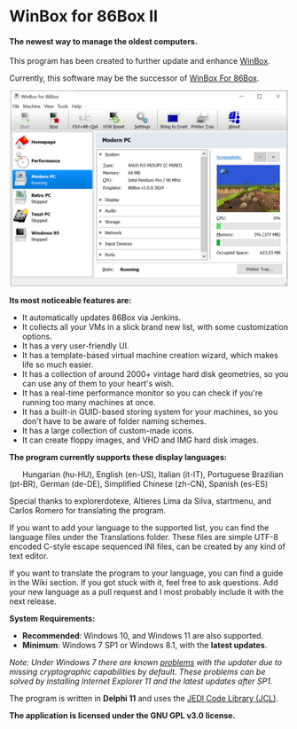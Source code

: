 # WinBox for 86Box II
#### The newest way to manage the oldest computers.

This program has been created to further update and enhance [WinBox](https://github.com/86Box/WinBox-For-86Box). 

Currently, this software may be the successor of [WinBox For 86Box](https://github.com/86Box/WinBox-For-86Box).

<p align="center"><img src="https://github.com/86Box/WinBox-for-86Box/blob/6be9b55daa445b1864c36bd31b092e4bd815d071/Images/Wiki/Screenshot.PNG" width="500" height="353"></img></p>

**Its most noticeable features are:**
- It automatically updates 86Box via Jenkins.
- It collects all your VMs in a slick brand new list, with some customization options.
- It has a very user-friendly UI.
- It has a template-based virtual machine creation wizard, which makes life so much easier.
- It has a collection of around 2000+ vintage hard disk geometries, so you can use any of them to your heart's wish.
- It has a real-time performance monitor so you can check if you're running too many machines at once.
- It has a built-in GUID-based storing system for your machines, so you don't have to be aware of folder naming schemes.
- It has a large collection of custom-made icons.
- It can create floppy images, and VHD and IMG hard disk images.

**The program currently supports these display languages:**

&nbsp;&nbsp;&nbsp;&nbsp;&nbsp;&nbsp;Hungarian (hu-HU), English (en-US), Italian (it-IT), Portuguese Brazilian (pt-BR), German (de-DE), 
Simplified Chinese (zh-CN), Spanish (es-ES)

Special thanks to explorerdotexe, Altieres Lima da Silva, startmenu, and Carlos Romero for translating the program.

If you want to add your language to the supported list, you can find the language files under the Translations folder.
These files are simple UTF-8 encoded C-style escape sequenced INI files, can be created by any kind of text editor.

If you want to translate the program to your language, you can find a guide in the Wiki section. If you got stuck with it, feel free to ask questions.
Add your new language as a pull request and I most probably include it with the next release.

**System Requirements:**

  - **Recommended**: Windows 10, and Windows 11 are also supported.
  - **Minimum**: Windows 7 SP1 or Windows 8.1, with the **latest updates**.  

*Note: Under Windows 7 there are known [problems](https://github.com/86Box/WinBox-for-86Box/issues/3#issuecomment-886091172) with the updater due to missing cryptographic capabilities by default. These problems can be solved by installing Internet Explorer 11 and the latest updates after SP1.*

The program is written in **Delphi 11** and uses the [JEDI Code Library (JCL)](https://github.com/project-jedi/jcl).

**The application is licensed under the GNU GPL v3.0 license.**
